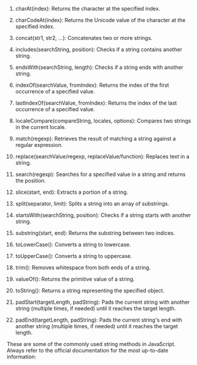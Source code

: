 01. charAt(index): Returns the character at the specified index.

02. charCodeAt(index): Returns the Unicode value of the character at the specified index.

03. concat(str1, str2, ...): Concatenates two or more strings.

04. includes(searchString, position): Checks if a string contains another string.

05. endsWith(searchString, length): Checks if a string ends with another string.

06. indexOf(searchValue, fromIndex): Returns the index of the first occurrence of a specified value.

07. lastIndexOf(searchValue, fromIndex): Returns the index of the last occurrence of a specified value.

08. localeCompare(compareString, locales, options): Compares two strings in the current locale.

09. match(regexp): Retrieves the result of matching a string against a regular expression.

10. replace(searchValue/regexp, replaceValue/function): Replaces text in a string.

11. search(regexp): Searches for a specified value in a string and returns the position.

12. slice(start, end): Extracts a portion of a string.

13. split(separator, limit): Splits a string into an array of substrings.

14. startsWith(searchString, position): Checks if a string starts with another string.

15. substring(start, end): Returns the substring between two indices.

16. toLowerCase(): Converts a string to lowercase.

17. toUpperCase(): Converts a string to uppercase.

18. trim(): Removes whitespace from both ends of a string.

19. valueOf(): Returns the primitive value of a string.

20. toString(): Returns a string representing the specified object.

21. padStart(targetLength, padString): Pads the current string with another string (multiple times, if needed) until it reaches the target length.

22. padEnd(targetLength, padString): Pads the current string's end with another string (multiple times, if needed) until it reaches the target length.

These are some of the commonly used string methods in JavaScript. Always refer to the official documentation for the most up-to-date information: